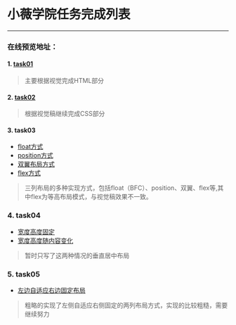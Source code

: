 ﻿# 小薇学院任务完成列表

---
### 在线预览地址：
#### 1. [task01](http://htmlpreview.github.io/?https://github.com/visugar/ife2017/blob/master/01xiaowei/task01/index.html)
> 主要根据视觉完成HTML部分

#### 2. [task02](http://htmlpreview.github.io/?https://github.com/visugar/ife2017/blob/master/01xiaowei/task02/index.html)
> 根据视觉稿继续完成CSS部分

#### 3. task03
+ [float方式](http://htmlpreview.github.io/?https://github.com/visugar/ife2017/blob/master/01xiaowei/task03/float.html)
+ [position方式](http://htmlpreview.github.io/?https://github.com/visugar/ife2017/blob/master/01xiaowei/task03/position.html)
+ [双翼布局方式](http://htmlpreview.github.io/?https://github.com/visugar/ife2017/blob/master/01xiaowei/task03/both_wings.html)
+ [flex方式](http://htmlpreview.github.io/?https://github.com/visugar/ife2017/blob/master/01xiaowei/task03/flex.html)

> 三列布局的多种实现方式，包括float（BFC）、position、双翼、flex等,其中flex为等高布局模式，与视觉稿效果不一致。

### 4. task04
+ [宽度高度固定](http://htmlpreview.github.io/?https://github.com/visugar/ife2017/blob/master/01xiaowei/task04/position_shade.html)
+  [宽度高度随内容变化](http://htmlpreview.github.io/?https://github.com/visugar/ife2017/blob/master/01xiaowei/task04/position_shade2.html)

> 暂时只写了这两种情况的垂直居中布局

### 5. task05
- [左边自适应右边固定布局](http://htmlpreview.github.io/?https://github.com/visugar/ife2017/blob/master/01xiaowei/task05/two_layout.html)

> 粗略的实现了左侧自适应右侧固定的两列布局方式，实现的比较粗糙，需要继续努力





